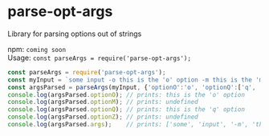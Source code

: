 # parse-opt-args
Library for parsing options out of strings

npm: `coming soon`  
Usage: `const parseArgs = require('parse-opt-args');`  
```js
const parseArgs = require('parse-opt-args');
const myInput = `some input -o this is the 'o' option -m this is the 'm' option -q this is the 'q' option`;
const argsParsed = parseArgs(myInput, {'optionO':'o', 'optionQ':['q', '-optionQ'], 'optionZ':'-optionZ'});
console.log(argsParsed.optionO); // prints: this is the 'o' option
console.log(argsParsed.optionM); // prints: undefined
console.log(argsParsed.optionQ); // prints: this is the 'q' option
console.log(argsParsed.optionZ); // prints: undefined
console.log(argsParsed.args);    // prints: ['some', 'input', '-m', 'this', 'is', 'the', "'m'", 'option']
```

